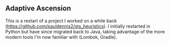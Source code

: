 ## Adaptive Ascension

This is a restart of a project I worked on a while back (https://github.com/pauldennis2/sts_heuristics). I initially restarted in Python but have since migrated back to Java, taking advantage of the more modern tools I'm now familiar with (Lombok, Gradle).